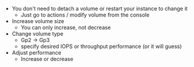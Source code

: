 - You don't need to detach a volume or restart your instance to change it
	- Just go to actions / modify volume from the console
- Increase volume size
	- You can only increase, not decrease
- Change volume type
	- Gp2 -> Gp3
	- specify desired IOPS or throughput performance (or it will guess)
- Adjust performance
	- Increase or decrease